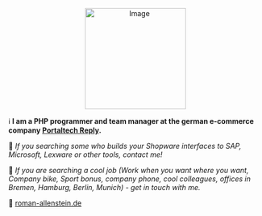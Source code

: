 <p align="center">
    <img src="https://roman-allenstein.de/logo.png" alt="Image" width="200" height="200" /><br />
</p>

ℹ️ **I am a PHP programmer and team manager at the german e-commerce company [Portaltech Reply](https://portaltechreplyde.recruitee.com/).**

👀 *If you searching some who builds your Shopware interfaces to SAP, Microsoft, Lexware or other tools, contact me!*

🤩 *If you are searching a cool job (Work when you want where you want, Company bike, Sport bonus, company phone, cool colleagues, offices in Bremen, Hamburg, Berlin, Munich) - get in touch with me.*

🔗 [roman-allenstein.de](https://roman-allenstein.de)
